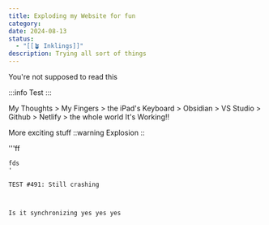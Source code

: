 ```yaml
---
title: Exploding my Website for fun
category: 
date: 2024-08-13
status:
  - "[[🪴 Inklings]]"
description: Trying all sort of things
---
```


You're not supposed to read this

:::info
Test 
:::

My Thoughts > My Fingers > the iPad's Keyboard > Obsidian > VS Studio > Github > Netlify > the whole world
It's Working!!

More exciting stuff
::warning
Explosion
::


'''ff
```
fds
'

TEST #491: Still crashing



Is it synchronizing yes yes yes